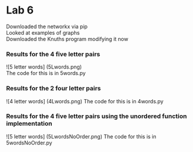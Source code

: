 # Lab 6
Downloaded the networkx via pip  
Looked at examples of graphs  
Downloaded the Knuths program modifying it now   
### Results for the 4 five letter pairs
![5 letter words] (5Lwords.png)  
The code for this is in 5words.py
### Results for the 2 four letter pairs
![4 letter words] (4Lwords.png)
The code for this is in 4words.py
### Results for the 4 five letter pairs using the unordered function implementation
![5 letter words] (5LwordsNoOrder.png)
The code for this is in 5wordsNoOrder.py